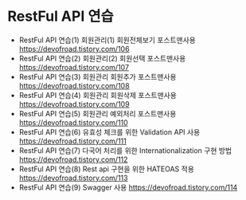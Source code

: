 # RestFul API 연습
- RestFul API 연습(1) 회원관리(1) 회원전체보기 포스트맨사용
https://devofroad.tistory.com/106
- RestFul API 연습(2) 회원관리(2) 회원선택 포스트맨사용
https://devofroad.tistory.com/107
- RestFul API 연습(3) 회원관리 회원추가 포스트맨사용
https://devofroad.tistory.com/108
-  RestFul API 연습(4) 회원관리 회원삭제 포스트맨사용
https://devofroad.tistory.com/109
- RestFul API 연습(5) 회원관리 예외처리 포스트맨사용
https://devofroad.tistory.com/110
-  RestFul API 연습(6) 유효성 체크를 위한 Validation API 사용
https://devofroad.tistory.com/111
-  RestFul API 연습(7) 다국어 처리를 위한 Internationalization 구현 방법
https://devofroad.tistory.com/112
- RestFul API 연습(8) Rest api 구현을 위한 HATEOAS 적용
https://devofroad.tistory.com/113
- RestFul API 연습(9) Swagger 사용
https://devofroad.tistory.com/114
